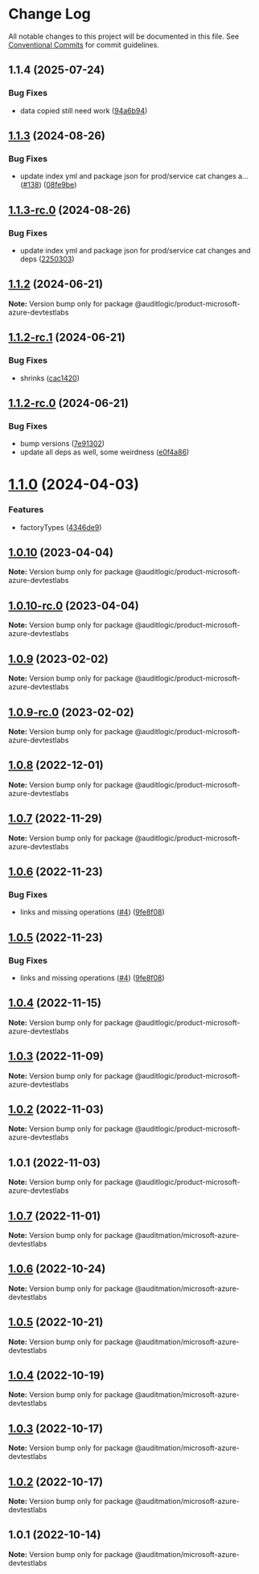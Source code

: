 # Change Log

All notable changes to this project will be documented in this file.
See [Conventional Commits](https://conventionalcommits.org) for commit guidelines.

## 1.1.4 (2025-07-24)


### Bug Fixes

* data copied still need work ([94a6b94](https://github.com/zerobias-org/product/commit/94a6b942fb0516367548599d739529536132755a))





## [1.1.3](https://github.com/auditlogic/product/compare/@auditlogic/product-microsoft-azure-devtestlabs@1.1.2...@auditlogic/product-microsoft-azure-devtestlabs@1.1.3) (2024-08-26)


### Bug Fixes

* update index yml and package json for prod/service cat changes a… ([#138](https://github.com/auditlogic/product/issues/138)) ([08fe9be](https://github.com/auditlogic/product/commit/08fe9beb1c8457462a19bc69caa02e6212d97e1a))





## [1.1.3-rc.0](https://github.com/auditlogic/product/compare/@auditlogic/product-microsoft-azure-devtestlabs@1.1.2...@auditlogic/product-microsoft-azure-devtestlabs@1.1.3-rc.0) (2024-08-26)


### Bug Fixes

* update index yml and package json for prod/service cat changes and deps ([2250303](https://github.com/auditlogic/product/commit/225030363a363608240135b7ebed386b28f01e4b))





## [1.1.2](https://github.com/auditlogic/product/compare/@auditlogic/product-microsoft-azure-devtestlabs@1.1.2-rc.1...@auditlogic/product-microsoft-azure-devtestlabs@1.1.2) (2024-06-21)

**Note:** Version bump only for package @auditlogic/product-microsoft-azure-devtestlabs





## [1.1.2-rc.1](https://github.com/auditlogic/product/compare/@auditlogic/product-microsoft-azure-devtestlabs@1.1.2-rc.0...@auditlogic/product-microsoft-azure-devtestlabs@1.1.2-rc.1) (2024-06-21)


### Bug Fixes

* shrinks ([cac1420](https://github.com/auditlogic/product/commit/cac14200fefcd8183ab69fe89a47bd3f70f563e9))





## [1.1.2-rc.0](https://github.com/auditlogic/product/compare/@auditlogic/product-microsoft-azure-devtestlabs@1.1.0...@auditlogic/product-microsoft-azure-devtestlabs@1.1.2-rc.0) (2024-06-21)


### Bug Fixes

* bump versions ([7e91302](https://github.com/auditlogic/product/commit/7e913023b8b312150ed7762c32fbbe616be71de5))
* update all deps as well, some weirdness ([e0f4a86](https://github.com/auditlogic/product/commit/e0f4a864714e2d3de6bbf3da014d5312fe53be2f))





# [1.1.0](https://github.com/auditlogic/product/compare/@auditlogic/product-microsoft-azure-devtestlabs@1.0.10...@auditlogic/product-microsoft-azure-devtestlabs@1.1.0) (2024-04-03)


### Features

* factoryTypes ([4346de9](https://github.com/auditlogic/product/commit/4346de92693aee892fccf725338ffc7b80ab182b))





## [1.0.10](https://github.com/auditlogic/product/compare/@auditlogic/product-microsoft-azure-devtestlabs@1.0.9...@auditlogic/product-microsoft-azure-devtestlabs@1.0.10) (2023-04-04)

**Note:** Version bump only for package @auditlogic/product-microsoft-azure-devtestlabs





## [1.0.10-rc.0](https://github.com/auditlogic/product/compare/@auditlogic/product-microsoft-azure-devtestlabs@1.0.9...@auditlogic/product-microsoft-azure-devtestlabs@1.0.10-rc.0) (2023-04-04)

**Note:** Version bump only for package @auditlogic/product-microsoft-azure-devtestlabs





## [1.0.9](https://github.com/auditlogic/product/compare/@auditlogic/product-microsoft-azure-devtestlabs@1.0.8...@auditlogic/product-microsoft-azure-devtestlabs@1.0.9) (2023-02-02)

**Note:** Version bump only for package @auditlogic/product-microsoft-azure-devtestlabs





## [1.0.9-rc.0](https://github.com/auditlogic/product/compare/@auditlogic/product-microsoft-azure-devtestlabs@1.0.8...@auditlogic/product-microsoft-azure-devtestlabs@1.0.9-rc.0) (2023-02-02)

**Note:** Version bump only for package @auditlogic/product-microsoft-azure-devtestlabs





## [1.0.8](https://github.com/auditlogic/product/compare/@auditlogic/product-microsoft-azure-devtestlabs@1.0.7...@auditlogic/product-microsoft-azure-devtestlabs@1.0.8) (2022-12-01)

**Note:** Version bump only for package @auditlogic/product-microsoft-azure-devtestlabs





## [1.0.7](https://github.com/auditlogic/product/compare/@auditlogic/product-microsoft-azure-devtestlabs@1.0.6...@auditlogic/product-microsoft-azure-devtestlabs@1.0.7) (2022-11-29)

**Note:** Version bump only for package @auditlogic/product-microsoft-azure-devtestlabs





## [1.0.6](https://github.com/auditlogic/product/compare/@auditlogic/product-microsoft-azure-devtestlabs@1.0.4...@auditlogic/product-microsoft-azure-devtestlabs@1.0.6) (2022-11-23)


### Bug Fixes

* links and missing operations ([#4](https://github.com/auditlogic/product/issues/4)) ([9fe8f08](https://github.com/auditlogic/product/commit/9fe8f08fe7c57fdb79f991ac35bd6ac2e7dcad38))





## [1.0.5](https://github.com/auditlogic/product/compare/@auditlogic/product-microsoft-azure-devtestlabs@1.0.4...@auditlogic/product-microsoft-azure-devtestlabs@1.0.5) (2022-11-23)


### Bug Fixes

* links and missing operations ([#4](https://github.com/auditlogic/product/issues/4)) ([9fe8f08](https://github.com/auditlogic/product/commit/9fe8f08fe7c57fdb79f991ac35bd6ac2e7dcad38))





## [1.0.4](https://github.com/auditlogic/product/compare/@auditlogic/product-microsoft-azure-devtestlabs@1.0.3...@auditlogic/product-microsoft-azure-devtestlabs@1.0.4) (2022-11-15)

**Note:** Version bump only for package @auditlogic/product-microsoft-azure-devtestlabs





## [1.0.3](https://github.com/auditlogic/product/compare/@auditlogic/product-microsoft-azure-devtestlabs@1.0.2...@auditlogic/product-microsoft-azure-devtestlabs@1.0.3) (2022-11-09)

**Note:** Version bump only for package @auditlogic/product-microsoft-azure-devtestlabs





## [1.0.2](https://github.com/auditlogic/product/compare/@auditlogic/product-microsoft-azure-devtestlabs@1.0.1...@auditlogic/product-microsoft-azure-devtestlabs@1.0.2) (2022-11-03)

**Note:** Version bump only for package @auditlogic/product-microsoft-azure-devtestlabs





## 1.0.1 (2022-11-03)

**Note:** Version bump only for package @auditlogic/product-microsoft-azure-devtestlabs





## [1.0.7](https://github.com/auditmation/store-content/compare/@auditmation/microsoft-azure-devtestlabs@1.0.6...@auditmation/microsoft-azure-devtestlabs@1.0.7) (2022-11-01)

**Note:** Version bump only for package @auditmation/microsoft-azure-devtestlabs





## [1.0.6](https://github.com/auditmation/store-content/compare/@auditmation/microsoft-azure-devtestlabs@1.0.5...@auditmation/microsoft-azure-devtestlabs@1.0.6) (2022-10-24)

**Note:** Version bump only for package @auditmation/microsoft-azure-devtestlabs





## [1.0.5](https://github.com/auditmation/store-content/compare/@auditmation/microsoft-azure-devtestlabs@1.0.4...@auditmation/microsoft-azure-devtestlabs@1.0.5) (2022-10-21)

**Note:** Version bump only for package @auditmation/microsoft-azure-devtestlabs





## [1.0.4](https://github.com/auditmation/store-content/compare/@auditmation/microsoft-azure-devtestlabs@1.0.3...@auditmation/microsoft-azure-devtestlabs@1.0.4) (2022-10-19)

**Note:** Version bump only for package @auditmation/microsoft-azure-devtestlabs





## [1.0.3](https://github.com/auditmation/store-content/compare/@auditmation/microsoft-azure-devtestlabs@1.0.2...@auditmation/microsoft-azure-devtestlabs@1.0.3) (2022-10-17)

**Note:** Version bump only for package @auditmation/microsoft-azure-devtestlabs





## [1.0.2](https://github.com/auditmation/store-content/compare/@auditmation/microsoft-azure-devtestlabs@1.0.1...@auditmation/microsoft-azure-devtestlabs@1.0.2) (2022-10-17)

**Note:** Version bump only for package @auditmation/microsoft-azure-devtestlabs





## 1.0.1 (2022-10-14)

**Note:** Version bump only for package @auditmation/microsoft-azure-devtestlabs
